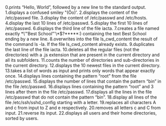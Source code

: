 0.prints “Hello, World”, followed by a new line to the standard output.
1.displays a confused smiley "(Ôo)'.
2.displays the content of the /etc/passwd file.
3.display the content of /etc/passwd and /etc/hosts.
4.display the last 10 lines of /etc/passwd.
5.display the first 10 lines of /etc/passwd.
6.displays the third line of the file iacta.
7.creates a file named exactly \*\\'"Best School"\'\\*$\?\*\*\*\*\*:) containing the text Best School ending by a new line.
8.overwrites into the file ls_cwd_content the result of the command ls -la. If the file ls_cwd_content already exists.
9.duplicates the last line of the file iacta.
10.deletes all the regular files (not the directories) with a .js extension that are present in the current directory and all its subfolders.
11.counts the number of directories and sub-directories in the current directory.
12.displays the 10 newest files in the current directory.
13.takes a list of words as input and prints only words that appear exactly once.
14.displays lines containing the pattern “root” from the file /etc/passwd.
15.displays the number of lines that contain the pattern “bin” in the file /etc/passwd.
16.displays lines containing the pattern “root” and 3 lines after them in the file /etc/passwd.
17.displays all the lines in the file /etc/passwd that do not contain the pattern “bin”.
18.display all lines of the file /etc/ssh/sshd_config starting with a letter.
19.replaces all characters A and c from input to Z and e respectively.
20.removes all letters c and C from input.
21.reverse its input.
22.displays all users and their home directories, sorted by users.

